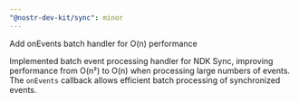 ```yaml
---
"@nostr-dev-kit/sync": minor
---
```


Add onEvents batch handler for O(n) performance

Implemented batch event processing handler for NDK Sync, improving performance from O(n²) to O(n) when processing large numbers of events. The `onEvents` callback allows efficient batch processing of synchronized events.
